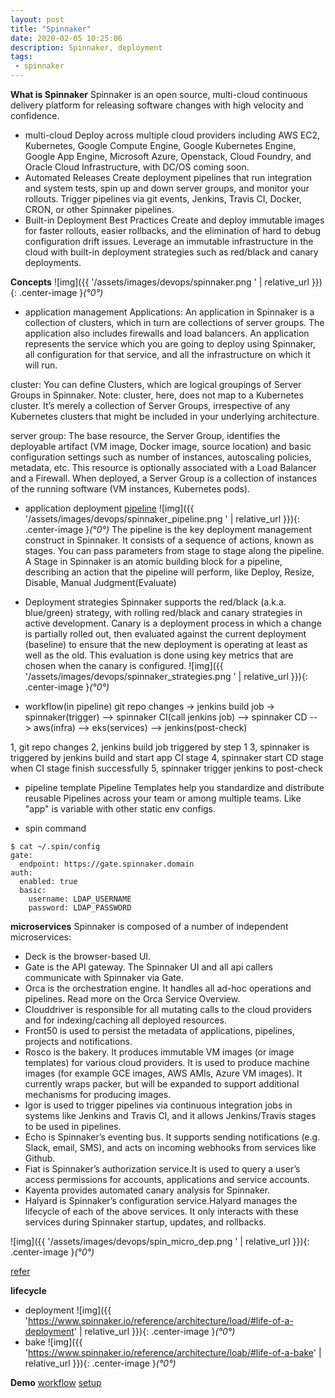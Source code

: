 ```yaml
---
layout: post
title: "Spinnaker"
date: 2020-02-05 10:25:06
description: Spinnaker, deployment
tags:
 - spinnaker
---
```


**What is Spinnaker**
Spinnaker is an open source, multi-cloud continuous delivery platform for releasing software changes with high velocity and confidence.

- multi-cloud
Deploy across multiple cloud providers including AWS EC2, Kubernetes, Google Compute Engine, Google Kubernetes Engine, Google App Engine, Microsoft Azure, Openstack, Cloud Foundry, and Oracle Cloud Infrastructure, with DC/OS coming soon.
- Automated Releases
Create deployment pipelines that run integration and system tests, spin up and down server groups, and monitor your rollouts. Trigger pipelines via git events, Jenkins, Travis CI, Docker, CRON, or other Spinnaker pipelines.
- Built-in Deployment Best Practices 
Create and deploy immutable images for faster rollouts, easier rollbacks, and the elimination of hard to debug configuration drift issues. Leverage an immutable infrastructure in the cloud with built-in deployment strategies such as red/black and canary deployments.

**Concepts**
![img]({{ '/assets/images/devops/spinnaker.png ' | relative_url }}){: .center-image }*(°0°)*
- application management
Applications:
An application in Spinnaker is a collection of clusters, which in turn are collections of server groups. The application also includes firewalls and load balancers.
An application represents the service which you are going to deploy using Spinnaker, all configuration for that service, and all the infrastructure on which it will run.

cluster:
You can define Clusters, which are logical groupings of Server Groups in Spinnaker.
Note: cluster, here, does not map to a Kubernetes cluster. It’s merely a collection of Server Groups, irrespective of any Kubernetes clusters that might be included in your underlying architecture.

server group:
The base resource, the Server Group, identifies the deployable artifact (VM image, Docker image, source location) and basic configuration settings such as number of instances, autoscaling policies, metadata, etc. This resource is optionally associated with a Load Balancer and a Firewall. When deployed, a Server Group is a collection of instances of the running software (VM instances, Kubernetes pods).

- application deployment
[pipeline](https://www.spinnaker.io/concepts/#pipeline)
![img]({{ '/assets/images/devops/spinnaker_pipeline.png ' | relative_url }}){: .center-image }*(°0°)*
The pipeline is the key deployment management construct in Spinnaker. It consists of a sequence of actions, known as stages. You can pass parameters from stage to stage along the pipeline.
A Stage in Spinnaker is an atomic building block for a pipeline, describing an action that the pipeline will perform, like Deploy, Resize, Disable, Manual Judgment(Evaluate) 

- Deployment strategies
Spinnaker supports the red/black (a.k.a. blue/green) strategy, with rolling red/black and canary strategies in active development.
Canary is a deployment process in which a change is partially rolled out, then evaluated against the current deployment (baseline) to ensure that the new deployment is operating at least as well as the old. This evaluation is done using key metrics that are chosen when the canary is configured.
![img]({{ '/assets/images/devops/spinnaker_strategies.png ' | relative_url }}){: .center-image }*(°0°)*

- workflow(in pipeline)
git repo changes -> jenkins build job -> spinnaker(trigger) --> spinnaker CI(call jenkins job) --> spinnaker CD -- > aws(infra) --> eks(services) --> jenkins(post-check)
 
 1, git repo changes 
 2, jenkins build job triggered by step 1
 3, spinnaker is triggered by jenkins build  and start app CI stage
 4, spinnaker start CD stage when CI stage finish successfully
 5, spinnaker trigger jenkins to post-check

- pipeline template
Pipeline Templates help you standardize and distribute reusable Pipelines across your team or among multiple teams. Like "app" is variable with other static env configs.

- spin command
```
$ cat ~/.spin/config
gate:
  endpoint: https://gate.spinnaker.domain
auth:
  enabled: true
  basic:
    username: LDAP_USERNAME
    password: LDAP_PASSWORD
```

**microservices**
Spinnaker is composed of a number of independent microservices:
- Deck is the browser-based UI.
- Gate is the API gateway. The Spinnaker UI and all api callers communicate with Spinnaker via Gate.
- Orca is the orchestration engine. It handles all ad-hoc operations and pipelines. Read more on the Orca Service Overview.
- Clouddriver is responsible for all mutating calls to the cloud providers and for indexing/caching all deployed resources.
- Front50 is used to persist the metadata of applications, pipelines, projects and notifications.
- Rosco is the bakery. It produces immutable VM images (or image templates) for various cloud providers. It is used to produce machine images (for example GCE images, AWS AMIs, Azure VM images). It currently wraps packer, but will be expanded to support additional mechanisms for producing images.
- Igor is used to trigger pipelines via continuous integration jobs in systems like Jenkins and Travis CI, and it allows Jenkins/Travis stages to be used in pipelines.
- Echo is Spinnaker’s eventing bus. It supports sending notifications (e.g. Slack, email, SMS), and acts on incoming webhooks from services like Github.
- Fiat is Spinnaker’s authorization service.It is used to query a user’s access permissions for accounts, applications and service accounts.
- Kayenta provides automated canary analysis for Spinnaker.
- Halyard is Spinnaker’s configuration service.Halyard manages the lifecycle of each of the above services. It only interacts with these services during Spinnaker startup, updates, and rollbacks.

![img]({{ '/assets/images/devops/spin_micro_dep.png ' | relative_url }}){: .center-image }*(°0°)*

[refer](https://docs.armory.io/spinnaker-install-admin-guides/architecture/)

**lifecycle**
- deployment
![img]({{ 'https://www.spinnaker.io/reference/architecture/load/#life-of-a-deployment' | relative_url }}){: .center-image }*(°0°)*
- bake
![img]({{ 'https://www.spinnaker.io/reference/architecture/loab/#life-of-a-bake' | relative_url }}){: .center-image }*(°0°)*

**Demo**
[workflow](https://aws.amazon.com/blogs/opensource/deployment-pipeline-spinnaker-kubernetes/)
[setup](https://opnfv-clover.readthedocs.io/en/latest/release/configguide/spinnaker_config_guide.html#bake-manifest-stage)
